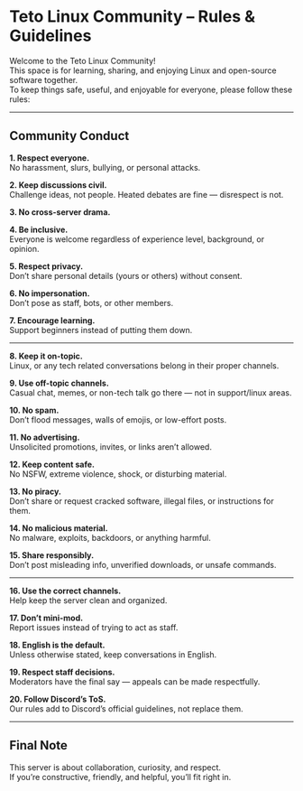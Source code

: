 # Teto Linux Community – Rules & Guidelines  

Welcome to the Teto Linux Community!  
This space is for learning, sharing, and enjoying Linux and open-source software together.  
To keep things safe, useful, and enjoyable for everyone, please follow these rules:  

---

## Community Conduct
**1. Respect everyone.**  
No harassment, slurs, bullying, or personal attacks.  

**2. Keep discussions civil.**  
Challenge ideas, not people. Heated debates are fine — disrespect is not.  

**3. No cross-server drama.**  

**4. Be inclusive.**  
Everyone is welcome regardless of experience level, background, or opinion.  

**5. Respect privacy.**  
Don’t share personal details (yours or others) without consent.  

**6. No impersonation.**  
Don’t pose as staff, bots, or other members.  

**7. Encourage learning.**  
Support beginners instead of putting them down.  

---


**8. Keep it on-topic.**  
Linux, or any tech related conversations belong in their proper channels.  

**9. Use off-topic channels.**  
Casual chat, memes, or non-tech talk go there — not in support/linux areas.  

**10. No spam.**  
Don’t flood messages, walls of emojis, or low-effort posts.  

**11. No advertising.**  
Unsolicited promotions, invites, or links aren’t allowed.  

**12. Keep content safe.**  
No NSFW, extreme violence, shock, or disturbing material.  

**13. No piracy.**  
Don’t share or request cracked software, illegal files, or instructions for them.  

**14. No malicious material.**  
No malware, exploits, backdoors, or anything harmful.  

**15. Share responsibly.**  
Don’t post misleading info, unverified downloads, or unsafe commands.  

---

**16. Use the correct channels.**  
Help keep the server clean and organized.  

**17. Don’t mini-mod.**  
Report issues instead of trying to act as staff.  

**18. English is the default.**  
Unless otherwise stated, keep conversations in English.  

**19. Respect staff decisions.**  
Moderators have the final say — appeals can be made respectfully.  

**20. Follow Discord’s ToS.**  
Our rules add to Discord’s official guidelines, not replace them.  

---

## Final Note  
This server is about collaboration, curiosity, and respect.  
If you’re constructive, friendly, and helpful, you’ll fit right in.
